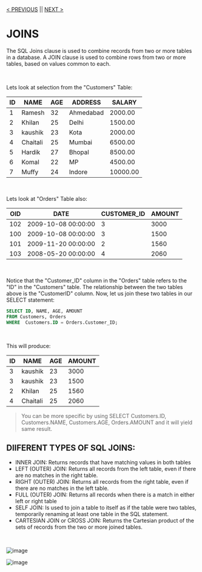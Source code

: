 [< PREVIOUS](aliases.md) || [NEXT >](innerjoin.md)

# JOINS

The SQL Joins clause is used to combine records from two or more tables in a database. A JOIN clause is used to combine rows from two or more tables, based on values common to each.

<br />

Lets look at selection from the "Customers" Table:

| ID | NAME     | AGE | ADDRESS   | SALARY   |
| -- | -------- | --- | --------- | -------- |
|  1 | Ramesh   |  32 | Ahmedabad |  2000.00 |
|  2 | Khilan   |  25 | Delhi     |  1500.00 |
|  3 | kaushik  |  23 | Kota      |  2000.00 |
|  4 | Chaitali |  25 | Mumbai    |  6500.00 |
|  5 | Hardik   |  27 | Bhopal    |  8500.00 |
|  6 | Komal    |  22 | MP        |  4500.00 |
|  7 | Muffy    |  24 | Indore    | 10000.00 |

<br />

Lets look at "Orders" Table also:

|OID  | DATE                | CUSTOMER_ID | AMOUNT |
| --- | ------------------- | ----------- | ------ |
| 102 | 2009-10-08 00:00:00 |           3 |   3000 |
| 100 | 2009-10-08 00:00:00 |           3 |   1500 |
| 101 | 2009-11-20 00:00:00 |           2 |   1560 |
| 103 | 2008-05-20 00:00:00 |           4 |   2060 |

<br />

Notice that the "Customer_ID" column in the "Orders" table refers to the "ID" in the "Customers" table. The relationship between the two tables above is the "CustomerID" column. Now, let us join these two tables in our SELECT statement:

```sql 
SELECT ID, NAME, AGE, AMOUNT
FROM Customers, Orders
WHERE  Customers.ID = Orders.Customer_ID;
```

<br />

This will produce:

| ID | NAME     | AGE | AMOUNT |
| -- | -------- | --- | ------ |
|  3 | kaushik  |  23 |   3000 |
|  3 | kaushik  |  23 |   1500 |
|  2 | Khilan   |  25 |   1560 |
|  4 | Chaitali |  25 |   2060 |

> You can be more specific by using SELECT Customers.ID, Customers.NAME, Customers.AGE, Orders.AMOUNT and it will yield same result. 

## DIIFERENT TYPES OF SQL JOINS:

+ INNER JOIN:           Returns records that have matching values in both tables
+ LEFT (OUTER) JOIN:    Returns all records from the left table, even if there are no matches in the right table.
+ RIGHT (OUTER) JOIN:   Returns all records from the right table,  even if there are no matches in the left table.
+ FULL (OUTER) JOIN:    Returns all records when there is a match in either left or right table
+ SELF JOIN:            Is used to join a table to itself as if the table were two tables, temporarily renaming at least one table in the SQL statement.
+ CARTESIAN JOIN or CROSS JOIN: Returns the Cartesian product of the sets of records from the two or more joined tables.

<br />

![image](https://user-images.githubusercontent.com/63160825/120469527-16e25180-c3c0-11eb-971f-dc948273a547.png)

![image](https://user-images.githubusercontent.com/63160825/120470108-cd463680-c3c0-11eb-8b43-812f6158d4f0.png)
